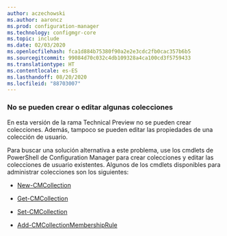 ```yaml
---
author: aczechowski
ms.author: aaroncz
ms.prod: configuration-manager
ms.technology: configmgr-core
ms.topic: include
ms.date: 02/03/2020
ms.openlocfilehash: fca1d884b75380f90a2e2e3cdc2fb0cac357b6b5
ms.sourcegitcommit: 99084d70c032c4db109328a4ca100cd3f5759433
ms.translationtype: HT
ms.contentlocale: es-ES
ms.lasthandoff: 08/20/2020
ms.locfileid: "88703007"
---
```

### <a name="cant-create-or-edit-some-collections"></a><a name="ki_coll"></a> No se pueden crear o editar algunas colecciones

<!--6197183-->
En esta versión de la rama Technical Preview no se pueden crear colecciones. Además, tampoco se pueden editar las propiedades de una colección de usuario.

Para buscar una solución alternativa a este problema, use los cmdlets de PowerShell de Configuration Manager para crear colecciones y editar las colecciones de usuario existentes. Algunos de los cmdlets disponibles para administrar colecciones son los siguientes:

- [New-CMCollection](/powershell/module/configurationmanager/new-cmcollection?view=sccm-ps)

- [Get-CMCollection](/powershell/module/configurationmanager/get-cmcollection?view=sccm-ps)

- [Set-CMCollection](/powershell/module/configurationmanager/set-cmcollection?view=sccm-ps#related-links)

- [Add-CMCollectionMembershipRule](/powershell/module/configurationmanager/add-cmcollectionmembershiprule?view=sccm-ps)
